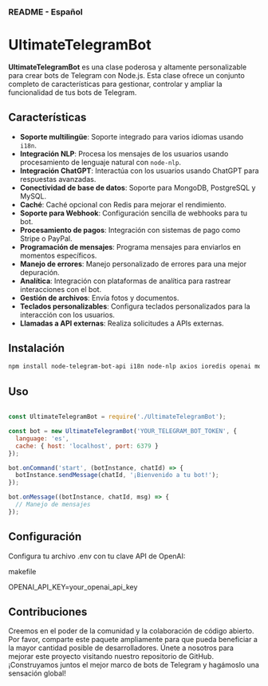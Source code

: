 
### **README - Español**

# UltimateTelegramBot

**UltimateTelegramBot** es una clase poderosa y altamente personalizable para crear bots de Telegram con Node.js. Esta clase ofrece un conjunto completo de características para gestionar, controlar y ampliar la funcionalidad de tus bots de Telegram.

## Características

- **Soporte multilingüe**: Soporte integrado para varios idiomas usando `i18n`.
- **Integración NLP**: Procesa los mensajes de los usuarios usando procesamiento de lenguaje natural con `node-nlp`.
- **Integración ChatGPT**: Interactúa con los usuarios usando ChatGPT para respuestas avanzadas.
- **Conectividad de base de datos**: Soporte para MongoDB, PostgreSQL y MySQL.
- **Caché**: Caché opcional con Redis para mejorar el rendimiento.
- **Soporte para Webhook**: Configuración sencilla de webhooks para tu bot.
- **Procesamiento de pagos**: Integración con sistemas de pago como Stripe o PayPal.
- **Programación de mensajes**: Programa mensajes para enviarlos en momentos específicos.
- **Manejo de errores**: Manejo personalizado de errores para una mejor depuración.
- **Analítica**: Integración con plataformas de analítica para rastrear interacciones con el bot.
- **Gestión de archivos**: Envía fotos y documentos.
- **Teclados personalizables**: Configura teclados personalizados para la interacción con los usuarios.
- **Llamadas a API externas**: Realiza solicitudes a APIs externas.

## Instalación

```bash
npm install node-telegram-bot-api i18n node-nlp axios ioredis openai mongoose pg mysql2 dotenv
```
## Uso
```javascript

const UltimateTelegramBot = require('./UltimateTelegramBot');

const bot = new UltimateTelegramBot('YOUR_TELEGRAM_BOT_TOKEN', {
  language: 'es',
  cache: { host: 'localhost', port: 6379 }
});

bot.onCommand('start', (botInstance, chatId) => {
  botInstance.sendMessage(chatId, '¡Bienvenido a tu bot!');
});

bot.onMessage((botInstance, chatId, msg) => {
  // Manejo de mensajes
});
```

## Configuración
Configura tu archivo .env con tu clave API de OpenAI:

makefile

OPENAI_API_KEY=your_openai_api_key

## Contribuciones
Creemos en el poder de la comunidad y la colaboración de código abierto. Por favor, comparte este paquete ampliamente para que pueda beneficiar a la mayor cantidad posible de desarrolladores. Únete a nosotros para mejorar este proyecto visitando nuestro repositorio de GitHub. ¡Construyamos juntos el mejor marco de bots de Telegram y hagámoslo una sensación global!

